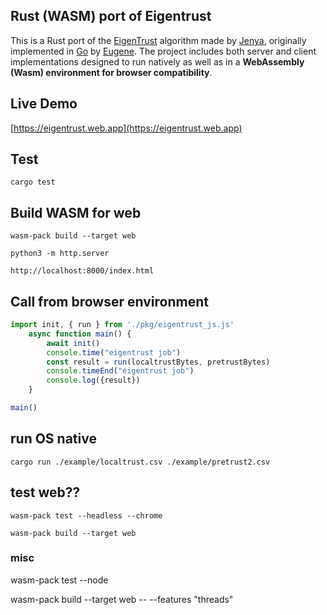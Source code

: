 ## Rust (WASM) port of Eigentrust
This is a Rust port of the [EigenTrust](https://nlp.stanford.edu/pubs/eigentrust.pdf) algorithm made by [Jenya](https://github.com/hypnagonia), originally implemented in [Go](https://github.com/Karma3Labs/go-eigentrust) by [Eugene](https://github.com/astralblue). The project includes both server and client implementations designed to run natively as well as in a **WebAssembly (Wasm) environment for browser compatibility**.

## Live Demo
[https://eigentrust.web.app](https://eigentrust.web.app)

## Test
```
cargo test
```

## Build WASM for web
```
wasm-pack build --target web

python3 -m http.server

http://localhost:8000/index.html
```

## Call from browser environment
```js
import init, { run } from './pkg/eigentrust_js.js'
    async function main() {
        await init()
        console.time("eigentrust job")
        const result = run(localtrustBytes, pretrustBytes)
        console.timeEnd("eigentrust job")
        console.log({result})
    }

main()
```

## run OS native
```
cargo run ./example/localtrust.csv ./example/pretrust2.csv
```

## test web??
```
wasm-pack test --headless --chrome

wasm-pack build --target web
```


### misc 
wasm-pack test --node

wasm-pack build --target web -- --features "threads"